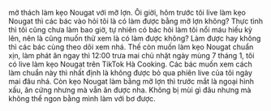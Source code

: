 mở thách làm kẹo Nougat với mỡ lợn. Ôi giời, hôm trước tôi live làm kẹo Nougat thì các bác vào hỏi tôi là có làm được bằng mỡ lợn không? Thực tình thì tôi cũng chưa làm bao giờ, tự nhiên có bác hỏi làm tôi nổi máu hiếu kỳ lên, nên là cũng muốn thử xem là có làm được không? Làm được hay không thì các bác cùng theo dõi xem nhá. Thế còn muốn làm kẹo Nougat chuẩn xịn, làm phát ăn ngay thì 12:00 trưa mai chủ nhật ngày mùng 7 tháng 1, tôi có live làm kẹo Nougat trên TikTok Hà Cooking. Các bác muốn xem cách làm chuẩn này thì nhất định là không được bỏ qua phiên live của tôi ngày mai đâu nhá. Còn kẹo Nougat làm bằng mỡ lợn thì trước mắt là ngoại hình xấu, ăn cứng nhưng mà vẫn ăn được nha. Không bị mùi gì đâu nhưng mà không thể ngon bằng mình làm với bơ được.